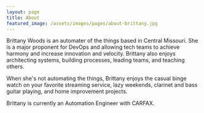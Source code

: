 ```yaml
---
layout: page
title: About
featured_image: /assets/images/pages/about-brittany.jpg
---
```


Brittany Woods is an automater of the things based in Central Missouri. She is a major proponent for DevOps and allowing tech teams to achieve harmony and increase innovation and velocity. Brittany also enjoys architecting systems, building processes, leading teams, and teaching others.

When she's not automating the things, Brittany enjoys the casual binge watch on your favorite streaming service, lazy weekends, clarinet and bass guitar playing, and home improvement projects.

Brittany is currently an Automation Engineer with CARFAX.
